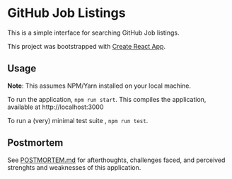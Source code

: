 # GitHub Job Listings
This is a simple interface for searching GitHub Job listings.

This project was bootstrapped with [Create React App](https://github.com/facebookincubator/create-react-app).

## Usage
**Note**: This assumes NPM/Yarn installed on your local machine.

To run the application, `npm run start`. This compiles the application, available
at http://localhost:3000

To run a (very) minimal test suite , `npm run test`.

## Postmortem
See [POSTMORTEM.md](POSTMORTEM.md) for afterthoughts, challenges faced, and
perceived strenghts and weaknesses of this application.